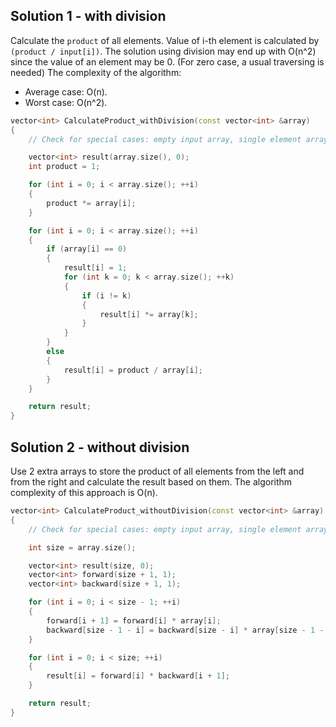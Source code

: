 ## Solution 1 - with division

Calculate the `product` of all elements.
Value of i-th element is calculated by `(product / input[i])`.
The solution using division may end up with O(n^2) since the value of an element may be 0. (For zero case, a usual traversing is needed)
The complexity of the algorithm:
- Average case: O(n).
- Worst case: O(n^2).

```C++
vector<int> CalculateProduct_withDivision(const vector<int> &array)
{
    // Check for special cases: empty input array, single element array

    vector<int> result(array.size(), 0);
    int product = 1;

    for (int i = 0; i < array.size(); ++i)
    {
        product *= array[i];
    }

    for (int i = 0; i < array.size(); ++i)
    {
        if (array[i] == 0)
        {
            result[i] = 1;
            for (int k = 0; k < array.size(); ++k)
            {
                if (i != k)
                {
                    result[i] *= array[k];
                }
            }
        }
        else
        {
            result[i] = product / array[i];
        }
    }

    return result;
}
```

## Solution 2 - without division

Use 2 extra arrays to store the product of all elements from the left and from the right and calculate the result based on them.
The algorithm complexity of this approach is O(n).

```C++
vector<int> CalculateProduct_withoutDivision(const vector<int> &array)
{
    // Check for special cases: empty input array, single element array

    int size = array.size();

    vector<int> result(size, 0);
    vector<int> forward(size + 1, 1);
    vector<int> backward(size + 1, 1);

    for (int i = 0; i < size - 1; ++i)
    {
        forward[i + 1] = forward[i] * array[i];
        backward[size - 1 - i] = backward[size - i] * array[size - 1 - i];
    }

    for (int i = 0; i < size; ++i)
    {
        result[i] = forward[i] * backward[i + 1];
    }

    return result;
}
```
